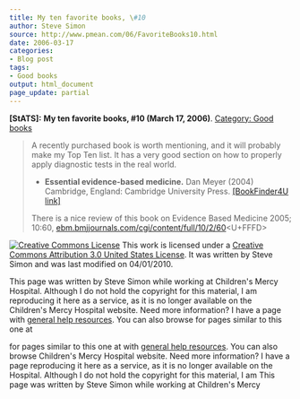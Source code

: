 ```yaml
---
title: My ten favorite books, \#10
author: Steve Simon
source: http://www.pmean.com/06/FavoriteBooks10.html
date: 2006-03-17
categories:
- Blog post
tags:
- Good books
output: html_document
page_update: partial
---
```

**[StATS]:** **My ten favorite books, \#10 (March
17, 2006)**. [Category: Good books](../category/InterestingBooks.html)

> A recently purchased book is worth mentioning, and it will probably
> make my Top Ten list. It has a very good section on how to properly
> apply diagnostic tests in the real world.
>
> -   **Essential evidence-based medicine.** Dan Meyer (2004) Cambridge,
>     England: Cambridge University Press. [\[BookFinder4U
>     link\]](http://www.bookfinder4u.com/detail/0521540275.html)
>
> There is a nice review of this book on Evidence Based Medicine 2005;
> 10:60,
> [ebm.bmjjournals.com/cgi/content/full/10/2/60](http://ebm.bmjjournals.com/cgi/content/full/10/2/60)<U+FFFD>

[![Creative Commons
License](http://i.creativecommons.org/l/by/3.0/us/80x15.png)](http://creativecommons.org/licenses/by/3.0/us/)
This work is licensed under a [Creative Commons Attribution 3.0 United
States License](http://creativecommons.org/licenses/by/3.0/us/). It was
written by Steve Simon and was last modified on 04/01/2010.

This page was written by Steve Simon while working at Children's Mercy
Hospital. Although I do not hold the copyright for this material, I am
reproducing it here as a service, as it is no longer available on the
Children's Mercy Hospital website. Need more information? I have a page
with [general help resources](../GeneralHelp.html). You can also browse
for pages similar to this one at
<!---More--->
for pages similar to this one at
with [general help resources](../GeneralHelp.html). You can also browse
Children's Mercy Hospital website. Need more information? I have a page
reproducing it here as a service, as it is no longer available on the
Hospital. Although I do not hold the copyright for this material, I am
This page was written by Steve Simon while working at Children's Mercy

<!---Do not use
**[StATS]:** **My ten favorite books, \#10 (March
This page was written by Steve Simon while working at Children's Mercy
Hospital. Although I do not hold the copyright for this material, I am
reproducing it here as a service, as it is no longer available on the
Children's Mercy Hospital website. Need more information? I have a page
with [general help resources](../GeneralHelp.html). You can also browse
for pages similar to this one at
page_update: partial
--->

